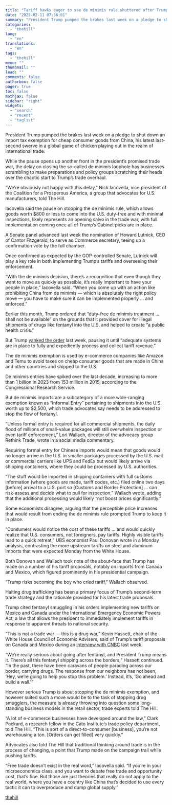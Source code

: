 ```yaml
---
title: "Tariff hawks eager to see de minimis rule shuttered after Trump pause"
date: "2025-02-11 07:36:01"
summary: "President Trump pumped the brakes last week on a pledge to shut down an import tax exemption for cheap consumer goods from China, his latest last-second swerve in a global game of chicken playing out in the realm of international trade. While the pause opens up another front in the..."
categories:
  - "thehill"
lang:
  - "en"
translations:
  - "en"
tags:
  - "thehill"
menu: ""
thumbnail: ""
lead: ""
comments: false
authorbox: false
pager: true
toc: false
mathjax: false
sidebar: "right"
widgets:
  - "search"
  - "recent"
  - "taglist"
---
```


President Trump pumped the brakes last week on a pledge to shut down an import tax exemption for cheap consumer goods from China, his latest last-second swerve in a global game of chicken playing out in the realm of international trade.

While the pause opens up another front in the president’s promised trade war, the delay on closing the so-called de minimis loophole has businesses scrambling to make preparations and policy groups scratching their heads over the chaotic start to Trump’s trade overhaul.

“We’re obviously not happy with this delay,” Nick Iacovella, vice president of the Coalition for a Prosperous America, a group that advocates for U.S. manufacturers, told The Hill.

Iacovella said the pause on stopping the de minimis rule, which allows goods worth $800 or less to come into the U.S. duty-free and with minimal inspections, likely represents an opening salvo in the trade war, with full implementation coming once all of Trump’s Cabinet picks are in place.

A Senate panel advanced last week the nomination of Howard Lutnick, CEO of Cantor Fitzgerald, to serve as Commerce secretary, teeing up a confirmation vote by the full chamber.

Once confirmed as expected by the GOP-controlled Senate, Lutnick will play a key role in both implementing Trump’s tariffs and overseeing their enforcement.

“With the de minimis decision, there’s a recognition that even though they want to move as quickly as possible, it’s really important to have your people in place,” Iacovella said. “When you come up with an action like prohibiting China from de minimis — which is absolutely the right policy move — you have to make sure it can be implemented properly … and enforced.”

Earlier this month, Trump ordered that “duty-free de minimis treatment … shall not be available” on the grounds that it provided cover for illegal shipments of drugs like fentanyl into the U.S. and helped to create “a public health crisis.”

But Trump [yanked the order](https://www.whitehouse.gov/presidential-actions/2025/02/amendment-to-duties-addressing-the-synthetic-opioid-supply-chain-in-the-peoples-republic-of-china/) last week, pausing it until “adequate systems are in place to fully and expediently process and collect tariff revenue.”

The de minimis exemption is used by e-commerce companies like Amazon and Temu to avoid taxes on cheap consumer goods that are made in China and other countries and shipped to the U.S.

De minimis entries have spiked over the last decade, increasing to more than 1 billion in 2023 from 153 million in 2015, according to the Congressional Research Service.

But de minimis imports are a subcategory of a more wide-ranging exemption known as “Informal Entry” pertaining to shipments into the U.S. worth up to $2,500, which trade advocates say needs to be addressed to stop the flow of fentanyl.

“Unless formal entry is required for all commercial shipments, the daily flood of millions of small-value packages will still overwhelm inspection or even tariff enforcement,” Lori Wallach, director of the advocacy group Rethink Trade, wrote in a social media commentary.

Requiring formal entry for Chinese imports would mean that goods would no longer arrive in the U.S. in smaller packages processed by the U.S. mail or commercial carriers like UPS and FedEx but would likely arrive via shipping containers, where they could be processed by U.S. authorities.

“The stuff would be imported in shipping containers with full customs information (where goods are made, tariff codes, etc.) filed online two days [before] arrival to a U.S. port so [Customs and Border Protection] … can risk-assess and decide what to pull for inspection,” Wallach wrote, adding that the additional processing would likely “not boost prices significantly.”

Some economists disagree, arguing that the perceptible price increases that would result from ending the de minimis rule prompted Trump to keep it in place.

“Consumers would notice the cost of these tariffs … and would quickly realize that U.S. consumers, not foreigners, pay tariffs. Highly visible tariffs lead to a quick retreat,” UBS economist Paul Donovan wrote in a Monday analysis, contrasting the more upstream tariffs on steel and aluminum imports that were expected Monday from the White House.

Both Donovan and Wallach took note of the about-face that Trump has made on a number of his tariff proposals, notably on imports from Canada and Mexico, which figured prominently in his presidential campaign.

“Trump risks becoming the boy who cried tariff,” Wallach observed.

Halting drug trafficking has been a primary focus of Trump’s second-term trade strategy and the rationale provided for his latest trade proposals.

Trump cited fentanyl smuggling in his orders implementing new tariffs on Mexico and Canada under the International Emergency Economic Powers Act, a law that allows the president to immediately implement tariffs in response to apparent threats to national security.

“This is not a trade war — this is a drug war,” Kevin Hassett, chair of the White House Council of Economic Advisers, said of Trump’s tariff proposals on Canada and Mexico during an [interview with CNBC](https://www.msn.com/en-us/money/news/nec-director-kevin-hassett-on-pres-trump-s-tariffs-this-is-not-a-trade-war-this-is-a-drug-war/vi-AA1ykzje?ocid=BingNewsSerp) last week.

“We’re really serious about going after fentanyl, and President Trump means it. There’s all this fentanyl shipping across the borders,” Hassett continued. “In the past, there have been caravans of people parading across our border, carrying drugs. The response from our neighbors has not been, ‘Hey, we’re going to help you stop this problem.’ Instead, it’s, ‘Go ahead and build a wall.'”

However serious Trump is about stopping the de minimis exemption, and however suited such a move would be to the task of stopping drug smugglers, the measure is already throwing into question some long-standing business models in the retail sector, trade experts told The Hill.

“A lot of e-commerce businesses have developed around the law,” Clark Packard, a research fellow in the Cato Institute’s trade policy department, told The Hill. “This is sort of a direct-to-consumer [business], you’re not warehousing a ton. [Orders can get filled] very quickly.”

Advocates also told The Hill that traditional thinking around trade is in the process of changing, a point that Trump made on the campaign trail while pushing tariffs.

“Free trade doesn’t exist in the real word,” Iacovella said. “If you’re in your microeconomics class, and you want to debate free trade and opportunity cost, that’s fine. But those are just theories that really do not apply to the real world, where you have a country like China that’s decided to use every tactic it can to overproduce and dump global supply.”

[thehill](https://thehill.com/business/5136211-tariff-hawks-eager-to-see-de-minimis-rule-shuttered-after-trump-pause/)
